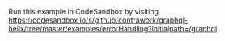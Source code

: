 Run this example in CodeSandbox by visiting https://codesandbox.io/s/github/contrawork/graphql-helix/tree/master/examples/errorHandling?initialpath=/graphql

